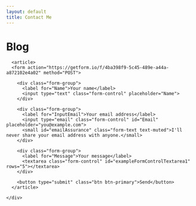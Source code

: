 ```yaml
---
layout: default
title: Contact Me
---
```


<div class="jumbotron p-3 p-md-5 text-white bg-dark text-center p-3 px-md-4 mb-3 border-bottom box-shadow">
   <div class="col-md-6 px-0">
     <h1 class="display-4">Blog</h1>
     <p class="lead my-3"></p>
     <p class="lead mb-0"><a href="#" class="text-white font-weight-bold"></a></p>
   </div>
 </div>


  <div class="container container-fluid">
    <div class="row py-4">

      <article>
      <form action="https://getform.io/f/4ba398f9-5c45-489e-a44a-a872102e4a02" method="POST">

        <div class="form-group">
          <label for="Name">Your name</label>
          <input type="text" class="form-control" placeholder="Name">
        </div>

        <div class="form-group">
          <label for="InputEmail">Your email address</label>
          <input type="email" class="form-control" id="Email" placeholder="you@example.com">
          <small id="emailAssurance" class="form-text text-muted">I'll never share your email address with anyone.</small>
        </div>

        <div class="form-group">
          <label for="Message">Your message</label>
          <textarea class="form-control" id="exampleFormControlTextarea1" rows="5"></textarea>
        </div>

        <button type="submit" class="btn btn-primary">Send</button>
      </article>

    </div>
  </div>


  <!--
  <input type="text" name="name">
  <input type="email" name="email">
  <input type="text" name="message">
  <button type="submit">Send</button>
-->
</form>
